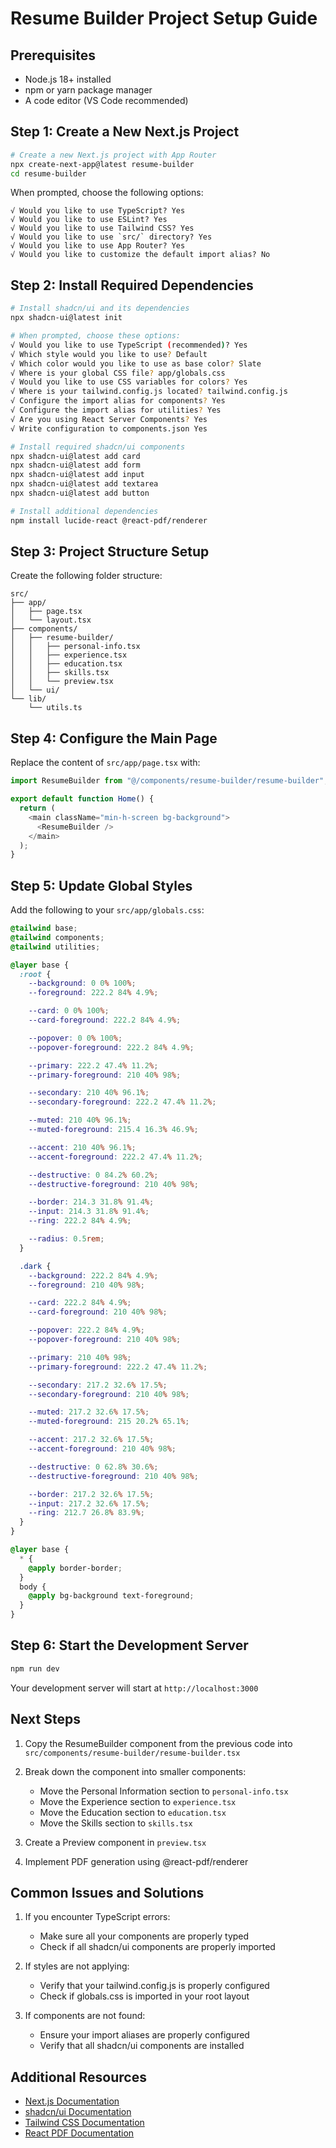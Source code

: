 # Resume Builder Project Setup Guide

## Prerequisites

- Node.js 18+ installed
- npm or yarn package manager
- A code editor (VS Code recommended)

## Step 1: Create a New Next.js Project

```bash
# Create a new Next.js project with App Router
npx create-next-app@latest resume-builder
cd resume-builder
```

When prompted, choose the following options:

```
√ Would you like to use TypeScript? Yes
√ Would you like to use ESLint? Yes
√ Would you like to use Tailwind CSS? Yes
√ Would you like to use `src/` directory? Yes
√ Would you like to use App Router? Yes
√ Would you like to customize the default import alias? No
```

## Step 2: Install Required Dependencies

```bash
# Install shadcn/ui and its dependencies
npx shadcn-ui@latest init

# When prompted, choose these options:
√ Would you like to use TypeScript (recommended)? Yes
√ Which style would you like to use? Default
√ Which color would you like to use as base color? Slate
√ Where is your global CSS file? app/globals.css
√ Would you like to use CSS variables for colors? Yes
√ Where is your tailwind.config.js located? tailwind.config.js
√ Configure the import alias for components? Yes
√ Configure the import alias for utilities? Yes
√ Are you using React Server Components? Yes
√ Write configuration to components.json Yes

# Install required shadcn/ui components
npx shadcn-ui@latest add card
npx shadcn-ui@latest add form
npx shadcn-ui@latest add input
npx shadcn-ui@latest add textarea
npx shadcn-ui@latest add button

# Install additional dependencies
npm install lucide-react @react-pdf/renderer
```

## Step 3: Project Structure Setup

Create the following folder structure:

```
src/
├── app/
│   ├── page.tsx
│   └── layout.tsx
├── components/
│   ├── resume-builder/
│   │   ├── personal-info.tsx
│   │   ├── experience.tsx
│   │   ├── education.tsx
│   │   ├── skills.tsx
│   │   └── preview.tsx
│   └── ui/
└── lib/
    └── utils.ts
```

## Step 4: Configure the Main Page

Replace the content of `src/app/page.tsx` with:

```typescript
import ResumeBuilder from "@/components/resume-builder/resume-builder";

export default function Home() {
  return (
    <main className="min-h-screen bg-background">
      <ResumeBuilder />
    </main>
  );
}
```

## Step 5: Update Global Styles

Add the following to your `src/app/globals.css`:

```css
@tailwind base;
@tailwind components;
@tailwind utilities;

@layer base {
  :root {
    --background: 0 0% 100%;
    --foreground: 222.2 84% 4.9%;

    --card: 0 0% 100%;
    --card-foreground: 222.2 84% 4.9%;

    --popover: 0 0% 100%;
    --popover-foreground: 222.2 84% 4.9%;

    --primary: 222.2 47.4% 11.2%;
    --primary-foreground: 210 40% 98%;

    --secondary: 210 40% 96.1%;
    --secondary-foreground: 222.2 47.4% 11.2%;

    --muted: 210 40% 96.1%;
    --muted-foreground: 215.4 16.3% 46.9%;

    --accent: 210 40% 96.1%;
    --accent-foreground: 222.2 47.4% 11.2%;

    --destructive: 0 84.2% 60.2%;
    --destructive-foreground: 210 40% 98%;

    --border: 214.3 31.8% 91.4%;
    --input: 214.3 31.8% 91.4%;
    --ring: 222.2 84% 4.9%;

    --radius: 0.5rem;
  }

  .dark {
    --background: 222.2 84% 4.9%;
    --foreground: 210 40% 98%;

    --card: 222.2 84% 4.9%;
    --card-foreground: 210 40% 98%;

    --popover: 222.2 84% 4.9%;
    --popover-foreground: 210 40% 98%;

    --primary: 210 40% 98%;
    --primary-foreground: 222.2 47.4% 11.2%;

    --secondary: 217.2 32.6% 17.5%;
    --secondary-foreground: 210 40% 98%;

    --muted: 217.2 32.6% 17.5%;
    --muted-foreground: 215 20.2% 65.1%;

    --accent: 217.2 32.6% 17.5%;
    --accent-foreground: 210 40% 98%;

    --destructive: 0 62.8% 30.6%;
    --destructive-foreground: 210 40% 98%;

    --border: 217.2 32.6% 17.5%;
    --input: 217.2 32.6% 17.5%;
    --ring: 212.7 26.8% 83.9%;
  }
}

@layer base {
  * {
    @apply border-border;
  }
  body {
    @apply bg-background text-foreground;
  }
}
```

## Step 6: Start the Development Server

```bash
npm run dev
```

Your development server will start at `http://localhost:3000`

## Next Steps

1. Copy the ResumeBuilder component from the previous code into `src/components/resume-builder/resume-builder.tsx`

2. Break down the component into smaller components:

   - Move the Personal Information section to `personal-info.tsx`
   - Move the Experience section to `experience.tsx`
   - Move the Education section to `education.tsx`
   - Move the Skills section to `skills.tsx`

3. Create a Preview component in `preview.tsx`

4. Implement PDF generation using @react-pdf/renderer

## Common Issues and Solutions

1. If you encounter TypeScript errors:

   - Make sure all your components are properly typed
   - Check if all shadcn/ui components are properly imported

2. If styles are not applying:

   - Verify that your tailwind.config.js is properly configured
   - Check if globals.css is imported in your root layout

3. If components are not found:
   - Ensure your import aliases are properly configured
   - Verify that all shadcn/ui components are installed

## Additional Resources

- [Next.js Documentation](https://nextjs.org/docs)
- [shadcn/ui Documentation](https://ui.shadcn.com)
- [Tailwind CSS Documentation](https://tailwindcss.com/docs)
- [React PDF Documentation](https://react-pdf.org)

